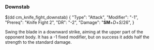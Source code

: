 ### Downstab

$(dd cm_knife_fight_downstab)
{ "Type": "Attack",
	"Modifier": "-1",
	"Prereq": "Knife Fight 2",
	"DR": "-2",
	"Damage": "__SM__+*D*+*S*/26",
}

Swing the blade in a downward strike, aiming at the upper part of the
opponent body. It has a -1 fixed modifier, but on success it adds half
the strength to the standard damage.
